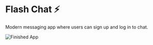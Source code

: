 # Flash Chat ⚡️

Modern messaging app where users can sign up and log in to chat.

![Finished App](https://github.com/londonappbrewery/Images/blob/master/flash_chat_flutter_demo.gif)

